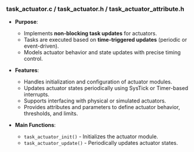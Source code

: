 ### **task_actuator.c** / **task_actuator.h** / **task_actuator_attribute.h**
- **Purpose**:  
  - Implements **non-blocking task updates** for actuators.  
  - Tasks are executed based on **time-triggered updates** (periodic or event-driven).  
  - Models actuator behavior and state updates with precise timing control.  

- **Features**:  
  - Handles initialization and configuration of actuator modules.  
  - Updates actuator states periodically using SysTick or Timer-based interrupts.  
  - Supports interfacing with physical or simulated actuators.  
  - Provides attributes and parameters to define actuator behavior, thresholds, and limits.

- **Main Functions**:  
  - `task_actuator_init()` - Initializes the actuator module.  
  - `task_actuator_update()` - Periodically updates actuator states.  